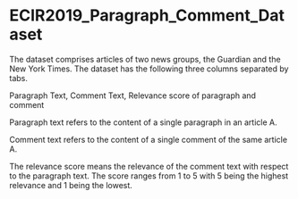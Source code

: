 # ECIR2019_Paragraph_Comment_Dataset

The dataset comprises articles of two news groups, the Guardian and the New York Times. The dataset has the following three columns separated by tabs. 

Paragraph Text,  Comment Text,  Relevance score of paragraph and comment

Paragraph text refers to the content of a single paragraph in an article A.  

Comment text refers to the content of a single comment of the same article A.

The relevance score means the relevance of the comment text with respect to the paragraph text. 
The score ranges from 1 to 5 with 5 being the highest relevance and 1 being the lowest. 
